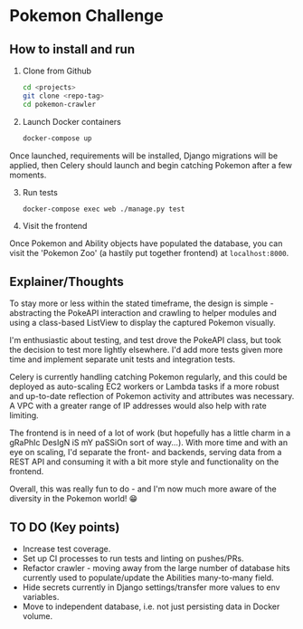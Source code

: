 # Pokemon Challenge

## How to install and run

1. Clone from Github

	 ```bash
	 cd <projects>
	 git clone <repo-tag>
	 cd pokemon-crawler
	 ```

2. Launch Docker containers

	 ```bash
	 docker-compose up
	 ```

Once launched, requirements will be installed, Django migrations will be applied, then Celery should launch and begin catching Pokemon after a few moments.

3. Run tests

	 ```bash
	 docker-compose exec web ./manage.py test
	 ```

4. Visit the frontend

Once Pokemon and Ability objects have populated the database, you can visit the 'Pokemon Zoo' (a hastily put together frontend) at `localhost:8000`.

## Explainer/Thoughts

To stay more or less within the stated timeframe, the design is simple - abstracting the PokeAPI interaction and crawling to helper modules and using a class-based ListView to display the captured Pokemon visually.

I'm enthusiastic about testing, and test drove the PokeAPI class, but took the decision to test more lightly elsewhere. I'd add more tests given more time and implement separate unit tests and integration tests.

Celery is currently handling catching Pokemon regularly, and this could be deployed as auto-scaling EC2 workers or Lambda tasks if a more robust and up-to-date reflection of Pokemon activity and attributes was necessary. A VPC with a greater range of IP addresses would also help with rate limiting.

The frontend is in need of a lot of work (but hopefully has a little charm in a gRaPhIc DesIgN iS mY paSSiOn sort of way...). With more time and with an eye on scaling, I'd separate the front- and backends, serving data from a REST API and consuming it with a bit more style and functionality on the frontend.

Overall, this was really fun to do - and I'm now much more aware of the diversity in the Pokemon world! :grin:

## TO DO (Key points)

- Increase test coverage.
- Set up CI processes to run tests and linting on pushes/PRs.
- Refactor crawler - moving away from the large number of database hits currently used to populate/update the Abilities many-to-many field.
- Hide secrets currently in Django settings/transfer more values to env variables.
- Move to independent database, i.e. not just persisting data in Docker volume.
